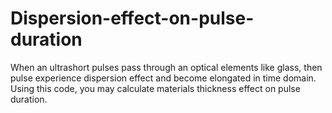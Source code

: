 # Dispersion-effect-on-pulse-duration
When an ultrashort pulses pass through an optical elements like glass, then pulse experience dispersion effect and become elongated in time domain. Using this code, you may calculate materials thickness effect on pulse duration.
